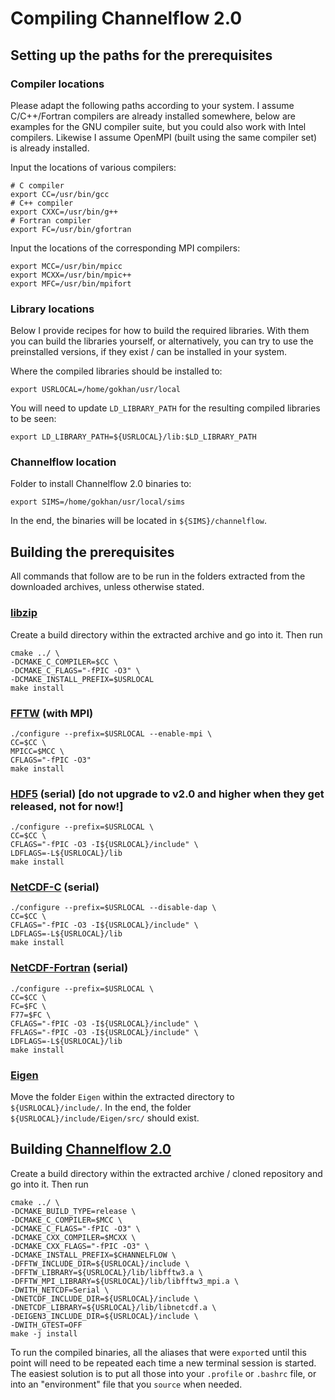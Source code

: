 # Compiling Channelflow 2.0

## Setting up the paths for the prerequisites

### Compiler locations
Please adapt the following paths according to your system. I assume C/C++/Fortran compilers are already installed somewhere, below are examples for the GNU compiler suite, but you could also work with Intel compilers. Likewise I assume OpenMPI (built using the same compiler set) is already installed.

Input the locations of various compilers:
```
# C compiler
export CC=/usr/bin/gcc
# C++ compiler
export CXXC=/usr/bin/g++
# Fortran compiler
export FC=/usr/bin/gfortran
```
Input the locations of the corresponding MPI compilers:
```
export MCC=/usr/bin/mpicc
export MCXX=/usr/bin/mpic++
export MFC=/usr/bin/mpifort
```

### Library locations
Below I provide recipes for how to build the required libraries. With them you can build the libraries yourself, or alternatively, you can try to use the preinstalled versions, if they exist / can be installed in your system.

Where the compiled libraries should be installed to:
```
export USRLOCAL=/home/gokhan/usr/local
```

You will need to update `LD_LIBRARY_PATH` for the resulting compiled libraries to be seen:
```
export LD_LIBRARY_PATH=${USRLOCAL}/lib:$LD_LIBRARY_PATH
```

### Channelflow location
Folder to install Channelflow 2.0 binaries to:
```
export SIMS=/home/gokhan/usr/local/sims
```
In the end, the binaries will be located in `${SIMS}/channelflow`.

## Building the prerequisites

All commands that follow are to be run in the folders extracted from
the downloaded archives, unless otherwise stated.

### [libzip](https://libzip.org/download/)
Create a build directory within the extracted archive and go into it.
Then run
```
cmake ../ \
-DCMAKE_C_COMPILER=$CC \
-DCMAKE_C_FLAGS="-fPIC -O3" \
-DCMAKE_INSTALL_PREFIX=$USRLOCAL
make install
```

### [FFTW](https://www.fftw.org/download.html) (with MPI)
```
./configure --prefix=$USRLOCAL --enable-mpi \
CC=$CC \
MPICC=$MCC \
CFLAGS="-fPIC -O3"
make install
```

### [HDF5](https://github.com/HDFGroup/hdf5/releases) (serial) [do not upgrade to v2.0 and higher when they get released, not for now!]
```
./configure --prefix=$USRLOCAL \
CC=$CC \
CFLAGS="-fPIC -O3 -I${USRLOCAL}/include" \
LDFLAGS=-L${USRLOCAL}/lib
make install
```

### [NetCDF-C](https://downloads.unidata.ucar.edu/netcdf/) (serial)
```
./configure --prefix=$USRLOCAL --disable-dap \
CC=$CC \
CFLAGS="-fPIC -O3 -I${USRLOCAL}/include" \
LDFLAGS=-L${USRLOCAL}/lib
make install
```

### [NetCDF-Fortran](https://downloads.unidata.ucar.edu/netcdf/) (serial)
```
./configure --prefix=$USRLOCAL \
CC=$CC \
FC=$FC \
F77=$FC \
CFLAGS="-fPIC -O3 -I${USRLOCAL}/include" \
FFLAGS="-fPIC -O3 -I${USRLOCAL}/include" \
LDFLAGS=-L${USRLOCAL}/lib
make install
```

### [Eigen](https://eigen.tuxfamily.org)
Move the folder `Eigen` within the extracted directory to `${USRLOCAL}/include/`.
In the end, the folder `${USRLOCAL}/include/Eigen/src/` should exist.

## Building [Channelflow 2.0](https://github.com/gokhanyalniz/channelflow/tree/couettechannel)
Create a build directory within the extracted archive / cloned repository and go into it. Then run
```
cmake ../ \
-DCMAKE_BUILD_TYPE=release \
-DCMAKE_C_COMPILER=$MCC \
-DCMAKE_C_FLAGS="-fPIC -O3" \
-DCMAKE_CXX_COMPILER=$MCXX \
-DCMAKE_CXX_FLAGS="-fPIC -O3" \
-DCMAKE_INSTALL_PREFIX=$CHANNELFLOW \
-DFFTW_INCLUDE_DIR=${USRLOCAL}/include \
-DFFTW_LIBRARY=${USRLOCAL}/lib/libfftw3.a \
-DFFTW_MPI_LIBRARY=${USRLOCAL}/lib/libfftw3_mpi.a \
-DWITH_NETCDF=Serial \
-DNETCDF_INCLUDE_DIR=${USRLOCAL}/include \
-DNETCDF_LIBRARY=${USRLOCAL}/lib/libnetcdf.a \
-DEIGEN3_INCLUDE_DIR=${USRLOCAL}/include \
-DWITH_GTEST=OFF
make -j install
```

To run the compiled binaries, all the aliases that were `export`ed until this point will need to be repeated each time a new terminal session is started. The easiest solution is to put all those into your `.profile` or `.bashrc` file, or into an "environment" file that you `source` when needed.